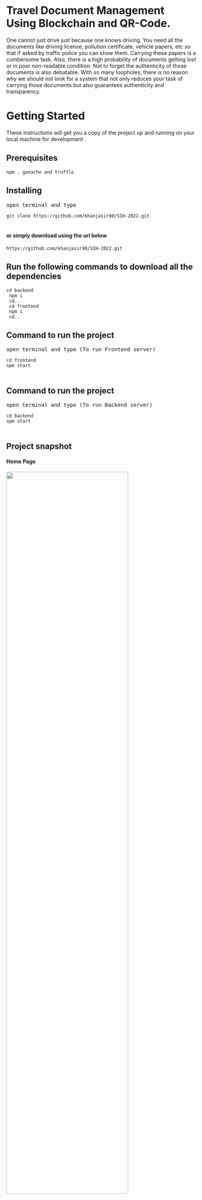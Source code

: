 # Travel Document Management Using Blockchain and QR-Code.

One cannot just drive just because one knows driving. You need all the documents like driving license, pollution certificate, vehicle papers, etc so that if asked by traffic police you can show them. Carrying these papers is a cumbersome task. Also, there is a high probability of documents getting lost or in poor non-readable condition. Not to forget the authenticity of those documents is also debatable. With so many loopholes, there is no reason why we should not look for a system that not only reduces your task of carrying those documents but also guarantees authenticity and transparency.

<h1>Getting Started</h1>
<p>These instructions will get you a copy of the project up and running on your local machine for development .</p>

<h2>Prerequisites</h2>
<code>npm , ganache and truffle </code>

<h2>Installing</h2>
<pre>open terminal and type</pre>
<code>git clone https://github.com/khanjasir90/SIH-2022.git</code><br><br>

<h4>or simply download using the url below</h4>
<code>https://github.com/khanjasir90/SIH-2022.git</code><br>

<h2>Run the following commands to download all the dependencies</h2>
<code>cd backend </code><br>
<code> npm i </code><br>
<code> cd.. </code><br>
<code> cd frontend </code><br>
<code> npm i </code><br>
<code> cd.. </code><br>

<h2>Command to run the project</h2>
<pre>open terminal and type (To run Frontend server)</pre>
<code>cd frontend </code><br>
<code>npm start</code><br><br>

<h2>Command to run the project</h2>
<pre>open terminal and type (To run Backend server)</pre>
<code>cd backend </code><br> 
<code>npm start</code><br><br>


<h2>Project snapshot</h2>

<h4>Home Page</h4>
<div>
<img src="https://github.com/khanjasir90/SIH-2022/blob/master/screenshot/home.JPG" width = 80% height= 70%><br>
</div><br>

<h4>Register</h4>
<div>
<img src="https://github.com/khanjasir90/SIH-2022/blob/master/screenshot/register.JPG" width = 80% height= 70%><br>
</div><br>

<h4>Login</h4>
<div>
<img src="https://github.com/khanjasir90/SIH-2022/blob/master/screenshot/login.JPG" width = 80% height= 70%><br>
</div><br>

<h4>Dashboard Page</h4>
<div>
<img src="https://github.com/khanjasir90/SIH-2022/blob/master/screenshot/dashboard.JPG" width = 80% height= 70%><br>
</div><br>


<h2>Authors</h2>
<blockquote>
  Mohd Jasir Khan<br>
  Rayyan Mulla <br>
  Nikshita Shetty <br>
  Aataurrehman Shaikh <br>
  Khushbhu Parmar <br>
  Swanand Aapte <br>
</blockquote>

<div align="center">
    <h3>========Thank You !!!=========</h3>
</div>